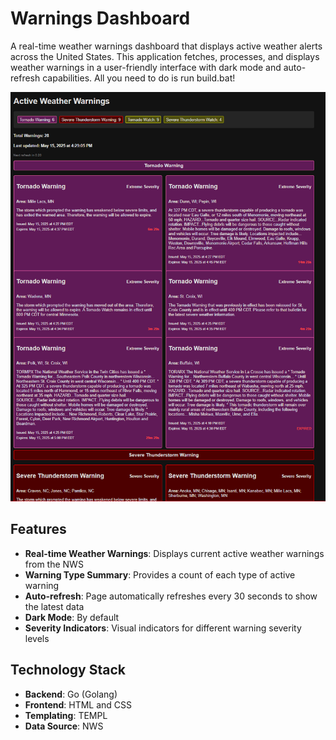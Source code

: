 # Warnings Dashboard

A real-time weather warnings dashboard that displays active weather alerts across the United States. This application fetches, processes, and displays weather warnings in a user-friendly interface with dark mode and auto-refresh capabilities. All you need to do is run build.bat!

![dashboard1.png](dashboard1.png)

## Features

- **Real-time Weather Warnings**: Displays current active weather warnings from the NWS
- **Warning Type Summary**: Provides a count of each type of active warning
- **Auto-refresh**: Page automatically refreshes every 30 seconds to show the latest data
- **Dark Mode**: By default
- **Severity Indicators**: Visual indicators for different warning severity levels

## Technology Stack

- **Backend**: Go (Golang)
- **Frontend**: HTML and CSS
- **Templating**: TEMPL
- **Data Source**: NWS
